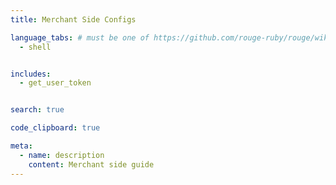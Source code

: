 ```yaml
---
title: Merchant Side Configs

language_tabs: # must be one of https://github.com/rouge-ruby/rouge/wiki/List-of-supported-languages-and-lexers
  - shell


includes:
  - get_user_token


search: true

code_clipboard: true

meta:
  - name: description
    content: Merchant side guide
---
```

